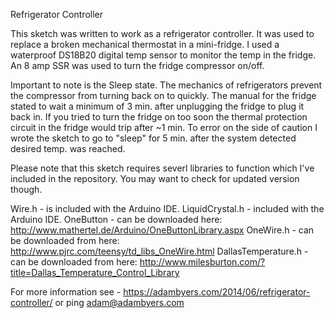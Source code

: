 Refrigerator Controller

This sketch was written to work as a refrigerator controller. It was used to replace a broken mechanical thermostat in
a mini-fridge. I used a waterproof DS18B20 digital temp sensor to monitor the temp in the fridge. An 8 amp SSR was
used to turn the fridge compressor on/off.

Important to note is the Sleep state. The mechanics of refrigerators prevent the compressor 
from turning back on to quickly. The manual for the fridge stated to wait a minimum of 3 min. after unplugging the fridge to
plug it back in. If you tried to turn the fridge on too soon the thermal protection circuit in the fridge would trip
after ~1 min. To error on the side of caution I wrote the sketch to go to "sleep" for 5 min. after the system detected
desired temp. was reached.

Please note that this sketch requires severl libraries to function which I've included in the repository. You may want to
check for updated version though.

Wire.h - is included with the Arduino IDE.
LiquidCrystal.h - included with the Arduino IDE.
OneButton - can be downloaded here: http://www.mathertel.de/Arduino/OneButtonLibrary.aspx
OneWire.h - can be downloaded from here: http://www.pjrc.com/teensy/td_libs_OneWire.html
DallasTemperature.h - can be downloaded from here: http://www.milesburton.com/?title=Dallas_Temperature_Control_Library 

For more information see - https://adambyers.com/2014/06/refrigerator-controller/ or ping adam@adambyers.com